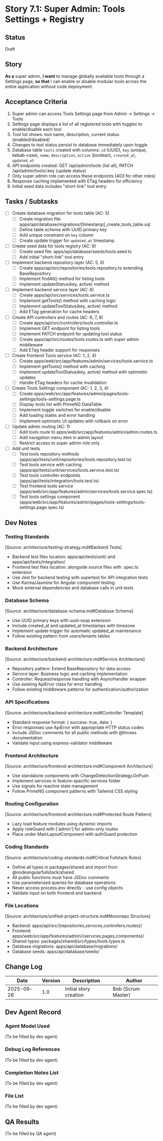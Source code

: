 # Story 7.1: Super Admin: Tools Settings + Registry

## Status

Draft

## Story

**As a** super admin, **I want** to manage globally available tools through a Settings page, **so
that** I can enable or disable modular tools across the entire application without code deployment.

## Acceptance Criteria

1. Super admin can access Tools Settings page from Admin → Settings → Tools
2. Settings page displays a list of all registered tools with toggles to enable/disable each tool
3. Tool list shows: tool name, description, current status (enabled/disabled)
4. Changes to tool status persist to database immediately upon toggle
5. Database table `tools` created with columns: `id` (UUID), `key` (unique, kebab-case), `name`,
   `description`, `active` (boolean), `created_at`, `updated_at`
6. API endpoints created: GET /api/admin/tools (list all), PATCH /api/admin/tools/:key (update
   status)
7. Only super admin role can access these endpoints (403 for other roles)
8. Response caching implemented with ETag headers for efficiency
9. Initial seed data includes "short-link" tool entry

## Tasks / Subtasks

- [ ] Create database migration for tools table (AC: 5)
  - [ ] Create migration file: apps/api/database/migrations/[timestamp]\_create_tools_table.sql
  - [ ] Define table schema with UUID primary key
  - [ ] Add unique constraint on `key` column
  - [ ] Create update trigger for `updated_at` timestamp
- [ ] Create seed data for tools registry (AC: 9)
  - [ ] Create seed file: apps/api/database/seeds/tools.seed.ts
  - [ ] Add initial "short-link" tool entry
- [ ] Implement backend repository layer (AC: 5, 6)
  - [ ] Create apps/api/src/repositories/tools.repository.ts extending BaseRepository
  - [ ] Implement findAll() method for listing tools
  - [ ] Implement updateStatus(key, active) method
- [ ] Implement backend service layer (AC: 6)
  - [ ] Create apps/api/src/services/tools.service.ts
  - [ ] Implement getTools() method with caching logic
  - [ ] Implement updateToolStatus(key, active) method
  - [ ] Add ETag generation for cache headers
- [ ] Create API controllers and routes (AC: 6, 7, 8)
  - [ ] Create apps/api/src/controllers/tools.controller.ts
  - [ ] Implement GET endpoint for listing tools
  - [ ] Implement PATCH endpoint for updating tool status
  - [ ] Create apps/api/src/routes/tools.routes.ts with super admin middleware
  - [ ] Add ETag header support for responses
- [ ] Create frontend Tools service (AC: 1, 2, 4)
  - [ ] Create apps/web/src/app/features/admin/services/tools.service.ts
  - [ ] Implement getTools() method with caching
  - [ ] Implement updateToolStatus(key, active) method with optimistic updates
  - [ ] Handle ETag headers for cache invalidation
- [ ] Create Tools Settings component (AC: 1, 2, 3, 4)
  - [ ] Create apps/web/src/app/features/admin/pages/tools-settings/tools-settings.page.ts
  - [ ] Display tools list with PrimeNG DataTable
  - [ ] Implement toggle switches for enable/disable
  - [ ] Add loading states and error handling
  - [ ] Implement optimistic UI updates with rollback on error
- [ ] Update admin routing (AC: 1)
  - [ ] Add tools route to apps/web/src/app/features/admin/admin.routes.ts
  - [ ] Add navigation menu item in admin layout
  - [ ] Restrict access to super admin role only
- [ ] Add unit tests
  - [ ] Test tools repository methods (apps/api/tests/unit/repositories/tools.repository.test.ts)
  - [ ] Test tools service with caching (apps/api/tests/unit/services/tools.service.test.ts)
  - [ ] Test tools controller endpoints (apps/api/tests/integration/tools.test.ts)
  - [ ] Test frontend tools service (apps/web/src/app/features/admin/services/tools.service.spec.ts)
  - [ ] Test tools settings component
        (apps/web/src/app/features/admin/pages/tools-settings/tools-settings.page.spec.ts)

## Dev Notes

### Testing Standards

[Source: architecture/testing-strategy.md#Backend Tests]

- Backend test files location: apps/api/tests/unit/ and apps/api/tests/integration/
- Frontend test files location: alongside source files with .spec.ts extension
- Use Jest for backend testing with supertest for API integration tests
- Use Karma/Jasmine for Angular component testing
- Mock external dependencies and database calls in unit tests

### Database Schema

[Source: architecture/database-schema.md#Database Schema]

- Use UUID primary keys with uuid-ossp extension
- Include created_at and updated_at timestamps with timezone
- Implement update trigger for automatic updated_at maintenance
- Follow existing pattern from users/tenants tables

### Backend Architecture

[Source: architecture/backend-architecture.md#Service Architecture]

- Repository pattern: Extend BaseRepository for data access
- Service layer: Business logic and caching implementation
- Controller: Request/response handling with AsyncHandler wrapper
- Use existing ApiError class for error handling
- Follow existing middleware patterns for authentication/authorization

### API Specifications

[Source: architecture/backend-architecture.md#Controller Template]

- Standard response format: { success: true, data: <payload> }
- Error responses use ApiError with appropriate HTTP status codes
- Include JSDoc comments for all public methods with @throws documentation
- Validate input using express-validator middleware

### Frontend Architecture

[Source: architecture/frontend-architecture.md#Component Architecture]

- Use standalone components with ChangeDetectionStrategy.OnPush
- Implement services in feature-specific services folder
- Use signals for reactive state management
- Follow PrimeNG component patterns with Tailwind CSS styling

### Routing Configuration

[Source: architecture/frontend-architecture.md#Protected Route Pattern]

- Lazy load feature modules using dynamic imports
- Apply roleGuard with ['admin'] for admin-only routes
- Place under MainLayoutComponent with authGuard protection

### Coding Standards

[Source: architecture/coding-standards.md#Critical Fullstack Rules]

- Define all types in packages/shared and import from @nodeangularfullstack/shared
- All public functions must have JSDoc comments
- Use parameterized queries for database operations
- Never access process.env directly - use config objects
- Validate input on both frontend and backend

### File Locations

[Source: architecture/unified-project-structure.md#Monorepo Structure]

- Backend: apps/api/src/{repositories,services,controllers,routes}/
- Frontend: apps/web/src/app/features/admin/{services,pages,components}/
- Shared types: packages/shared/src/types/tools.types.ts
- Database migrations: apps/api/database/migrations/
- Database seeds: apps/api/database/seeds/

## Change Log

| Date       | Version | Description            | Author             |
| ---------- | ------- | ---------------------- | ------------------ |
| 2025-09-26 | 1.0     | Initial story creation | Bob (Scrum Master) |

## Dev Agent Record

### Agent Model Used

(To be filled by dev agent)

### Debug Log References

(To be filled by dev agent)

### Completion Notes List

(To be filled by dev agent)

### File List

(To be filled by dev agent)

## QA Results

(To be filled by QA agent)
